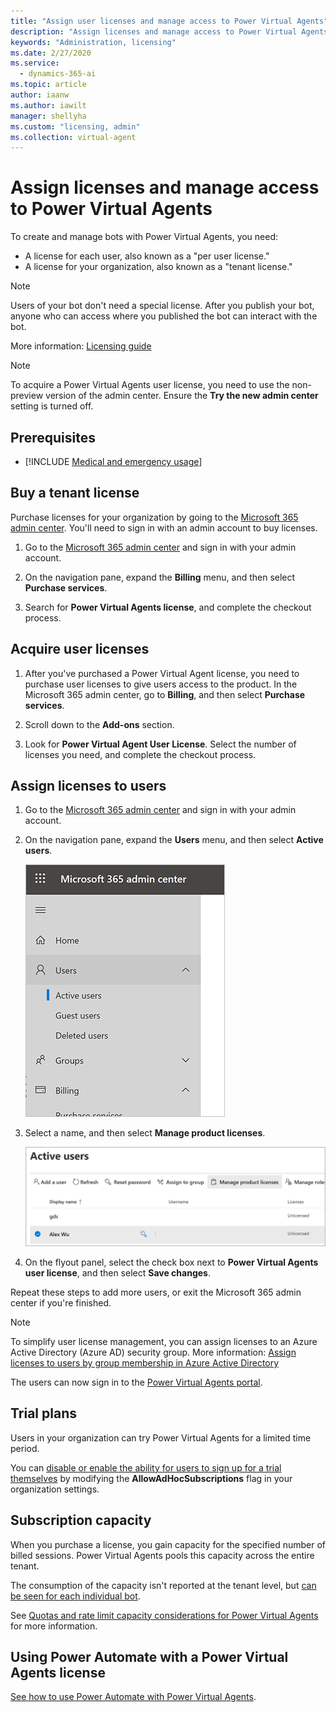 ```yaml
---
title: "Assign user licenses and manage access to Power Virtual Agents"
description: "Assign licenses and manage access to Power Virtual Agents for your organization"
keywords: "Administration, licensing"
ms.date: 2/27/2020
ms.service:
  - dynamics-365-ai
ms.topic: article
author: iaanw
ms.author: iawilt
manager: shellyha
ms.custom: "licensing, admin"
ms.collection: virtual-agent
---
```


# Assign licenses and manage access to Power Virtual Agents

To create and manage bots with Power Virtual Agents, you need:

- A license for each user, also known as a "per user license."
- A license for your organization, also known as a "tenant license." 

>[!NOTE]
>Users of your bot don't need a special license. After you publish your bot, anyone who can access where you published the bot can interact with the bot.

More information: [Licensing guide](https://go.microsoft.com/fwlink/?linkid=2085130)

> [!NOTE]
> To acquire a Power Virtual Agents user license, you need to use the non-preview version of the admin center. Ensure the **Try the new admin center** setting is turned off.
  
## Prerequisites

- [!INCLUDE [Medical and emergency usage](includes/pva-usage-limitations.md)]


## Buy a tenant license

Purchase licenses for your organization by going to the [Microsoft 365 admin center](https://admin.microsoft.com/admin/default.aspx). You'll need to sign in with an admin account to buy licenses.

1. Go to the [Microsoft 365 admin center](https://admin.microsoft.com/admin/default.aspx) and sign in with your admin account.

2. On the navigation pane, expand the **Billing** menu, and then select **Purchase services**.

3. Search for **Power Virtual Agents license**, and complete the checkout process.

## Acquire user licenses

1. After you've purchased a Power Virtual Agent license, you need to purchase user licenses to give users access to the product. In the Microsoft 365 admin center, go to **Billing**, and then select **Purchase services**.

2. Scroll down to the **Add-ons** section.

3. Look for **Power Virtual Agent User License**. Select the number of licenses you need, and complete the checkout process.

## Assign licenses to users

1. Go to the [Microsoft 365 admin center](https://admin.microsoft.com/admin/default.aspx) and sign in with your admin account.

2. On the navigation pane, expand the **Users** menu, and then select **Active users**.

    ![Expand Users, and then select Active users](media/licensing-menu-users.png "Expand Users, and then select Active users")

3. Select a name, and then select **Manage product licenses**.

   ![Select a user, and then manage product licenses](media/licensing-manage.png "Select a user, and then manage product licenses")

4. On the flyout panel, select the check box next to **Power Virtual Agents user license**, and then select **Save changes**. 

Repeat these steps to add more users, or exit the Microsoft 365 admin center if you're finished.

  > [!NOTE]
  > To simplify user license management, you can assign licenses to an Azure Active Directory (Azure AD) security group. More information: [Assign licenses to users by group membership in Azure Active Directory](/azure/active-directory/users-groups-roles/licensing-groups-assign)

The users can now sign in to the [Power Virtual Agents portal](https://powerva.microsoft.com).

## Trial plans

Users in your organization can try Power Virtual Agents for a limited time period.

You can [disable or enable the ability for users to sign up for a trial themselves](/azure/active-directory/users-groups-roles/directory-self-service-signup) by modifying the **AllowAdHocSubscriptions** flag in your organization settings. 

## Subscription capacity

When you purchase a license, you gain capacity for the specified number of billed sessions. Power Virtual Agents pools this capacity across the entire tenant. 

The consumption of the capacity isn't reported at the tenant level, but [can be seen for each individual bot](analytics-billed-sessions.md).

See [Quotas and rate limit capacity considerations for Power Virtual Agents](requirements-quotas.md) for more information.

## Using Power Automate with a Power Virtual Agents license

[See how to use Power Automate with Power Virtual Agents](advanced-flow.md). 

